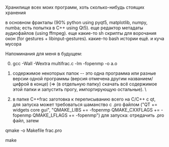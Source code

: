 Хранилище всех моих программ, хоть сколько-нибудь стоящих хранения

в основном фракталы (90% python using pyqt5, matplotlib, numpy, numba; есть попытка в C++ using Qt5). еще редактор метадаты аудиофайлов (using ffmpeg). еще какие-то sh скрипты для ворочания окон (for gestures + libinput-gestures). какие-то bash истории ещё. и куча мусора

Напоминания для меня в будущем: 

0) gcc -Wall -Wextra multifrac.c -lm -fopenmp -o a.o 

1) содержимое некоторых папок -- это одна программа или разные версии одной программы (версия отмечена другим названием/цифрой в конце) (=> (в отдельную папку) скачать всё содержимое этой папки и запустить прогу, импортирующую остальные). \

2) в папке C++frac заготовка к переписыванию всего на C/C++ с qt, для запуска может требоваться шаманство с .pro файлом ("QT += widgets core gui", "QMAKE_LIBS += -fopenmp QMAKE_CXXFLAGS += -fopenmp QMAKE_LFLAGS += -fopenmp")
для запуска: отредачить .pro файл, затем

qmake -o Makefile frac.pro

make
